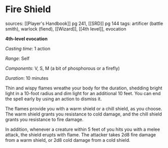 # Fire Shield
sources: [[Player's Handbook]] pg 241, [[SRD]] pg 144
tags: artificer (battle smith), warlock (fiend), [[Wizard]], [[4th level]], evocation

**4th-level evocation**

*Casting time*: 1 action

*Range*: Self

*Components*: V, S, M (a bit of phosphorous or a firefly)

*Duration*: 10 minutes

Thin and wispy flames wreathe your body for the duration, shedding bright light in a 10-foot radius and dim light for an additional 10 feet. You can end the spell early by using an action to dismiss it.

The flames provide you with a warm shield or a chill shield, as you choose. The warm shield grants you resistance to cold damage, and the chill shield grants you resistance to fire damage.

In addition, whenever a creature within 5 feet of you hits you with a melee attack, the shield erupts with flame. The attacker takes 2d8 fire damage from a warm shield, or 2d8 cold damage from a cold shield.

